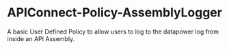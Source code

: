 # APIConnect-Policy-AssemblyLogger
A basic User Defined Policy to allow users to log to the datapower log from inside an API Assembly.

